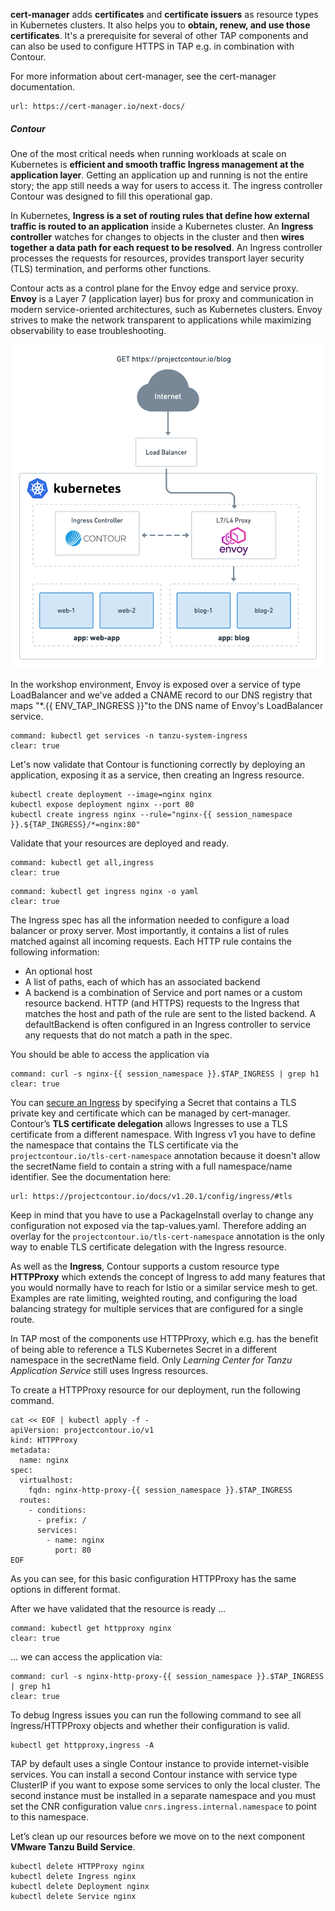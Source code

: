 **cert-manager** adds **certificates** and **certificate issuers** as resource types in Kubernetes clusters. It also helps you to **obtain, renew, and use those certificates**. 
It's a prerequisite for several of other TAP components and can also be used to configure HTTPS in TAP e.g. in combination with Contour.

For more information about cert-manager, see the cert-manager documentation.
```dashboard:open-url
url: https://cert-manager.io/next-docs/
```

##### Contour

One of the most critical needs when running workloads at scale on Kubernetes is **efficient and smooth traffic Ingress management at the application layer**. Getting an application up and running is not the entire story; the app still needs a way for users to access it. The ingress controller Contour was designed to fill this operational gap.

In Kubernetes, **Ingress is a set of routing rules that define how external traffic is routed to an application** inside a Kubernetes cluster. An **Ingress controller** watches for changes to objects in the cluster and then **wires together a data path for each request to be resolved**. An Ingress controller processes the requests for resources, provides transport layer security (TLS) termination, and performs other functions.

Contour acts as a control plane for the Envoy edge and service proxy.
**Envoy** is a Layer 7 (application layer) bus for proxy and communication in modern service-oriented architectures, such as Kubernetes clusters. Envoy strives to make the network transparent to applications while maximizing observability to ease troubleshooting.

![Contour Architecture](../images/contour-architecture.png)

In the workshop environment, Envoy is exposed over a service of type LoadBalancer and we've added a CNAME record to our DNS registry that maps "&ast;.{{ ENV_TAP_INGRESS }}"to the DNS name of Envoy's LoadBalancer service.
```terminal:execute
command: kubectl get services -n tanzu-system-ingress
clear: true
```

Let's now validate that Contour is functioning correctly by deploying an application, exposing it as a service, then creating an Ingress resource. 
```execute
kubectl create deployment --image=nginx nginx
kubectl expose deployment nginx --port 80
kubectl create ingress nginx --rule="nginx-{{ session_namespace }}.${TAP_INGRESS}/*=nginx:80"
```

Validate that your resources are deployed and ready.
```terminal:execute
command: kubectl get all,ingress
clear: true
```

```terminal:execute
command: kubectl get ingress nginx -o yaml
clear: true
```
The Ingress spec has all the information needed to configure a load balancer or proxy server. Most importantly, it contains a list of rules matched against all incoming requests. 
Each HTTP rule contains the following information: 
- An optional host
- A list of paths, each of which has an associated backend
- A backend is a combination of Service and port names or a custom resource backend.
HTTP (and HTTPS) requests to the Ingress that matches the host and path of the rule are sent to the listed backend.
A defaultBackend is often configured in an Ingress controller to service any requests that do not match a path in the spec.

You should be able to access the application via
```terminal:execute
command: curl -s nginx-{{ session_namespace }}.$TAP_INGRESS | grep h1
clear: true
```

You can [secure an Ingress](https://kubernetes.io/docs/concepts/services-networking/ingress/#tls) by specifying a Secret that contains a TLS private key and certificate which can be managed by cert-manager. 
Contour’s **TLS certificate delegation** allows Ingresses to use a TLS certificate from a different namespace. With Ingress v1 you have to define the namespace that contains the TLS certificate via the `projectcontour.io/tls-cert-namespace` annotation because it doesn't allow the secretName field to contain a string with a full namespace/name identifier.
See the documentation here:
```dashboard:open-url
url: https://projectcontour.io/docs/v1.20.1/config/ingress/#tls
```
Keep in mind that you have to use a PackageInstall overlay to change any configuration not exposed via the tap-values.yaml. Therefore adding an overlay for the `projectcontour.io/tls-cert-namespace` annotation is the only way to enable TLS certificate delegation with the Ingress resource.

As well as the **Ingress**, Contour supports a custom resource type **HTTPProxy** which extends the concept of Ingress to add many features that you would normally have to reach for Istio or a similar service mesh to get. Examples are rate limiting, weighted routing, and configuring the load balancing strategy for multiple services that are configured for a single route.

In TAP most of the components use HTTPProxy, which e.g. has the benefit of being able to reference a TLS Kubernetes Secret in a different namespace in the secretName field. Only *Learning Center for Tanzu Application Service* still uses Ingress resources.

To create a HTTPProxy resource for our deployment, run the following command.
```execute
cat << EOF | kubectl apply -f -
apiVersion: projectcontour.io/v1
kind: HTTPProxy
metadata:
  name: nginx
spec:
  virtualhost:
    fqdn: nginx-http-proxy-{{ session_namespace }}.$TAP_INGRESS 
  routes:
    - conditions:
      - prefix: /
      services:
        - name: nginx
          port: 80
EOF
```
As you can see, for this basic configuration HTTPProxy has the same options in different format.

After we have validated that the resource is ready ...
```terminal:execute
command: kubectl get httpproxy nginx
clear: true
```

... we can access the application via:
```terminal:execute
command: curl -s nginx-http-proxy-{{ session_namespace }}.$TAP_INGRESS  | grep h1
clear: true
```

To debug Ingress issues you can run the following command to see all Ingress/HTTPProxy objects and whether their configuration is valid.
```
kubectl get httpproxy,ingress -A
```

TAP by default uses a single Contour instance to provide internet-visible services. You can install a second Contour instance with service type ClusterIP if you want to expose some services to only the local cluster. The second instance must be installed in a separate namespace and you must set the CNR configuration value `cnrs.ingress.internal.namespace` to point to this namespace.

Let’s clean up our resources before we move on to the next component **VMware Tanzu Build Service**.
```execute
kubectl delete HTTPProxy nginx
kubectl delete Ingress nginx
kubectl delete Deployment nginx
kubectl delete Service nginx
````